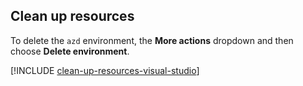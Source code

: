 ## Clean up resources

To delete the `azd` environment, the **More actions** dropdown and then choose **Delete environment**.

[!INCLUDE [clean-up-resources-visual-studio](clean-up-resources-visual-studio.md)]
